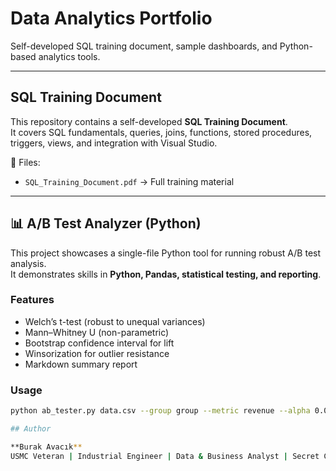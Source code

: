 # Data Analytics Portfolio  

Self-developed SQL training document, sample dashboards, and Python-based analytics tools.  

---

## SQL Training Document  

This repository contains a self-developed **SQL Training Document**.  
It covers SQL fundamentals, queries, joins, functions, stored procedures, triggers, views, and integration with Visual Studio.  

📄 Files:  
- `SQL_Training_Document.pdf` → Full training material  

---

## 📊 A/B Test Analyzer (Python)  

This project showcases a single-file Python tool for running robust A/B test analysis.  
It demonstrates skills in **Python, Pandas, statistical testing, and reporting**.

### Features
- Welch’s t-test (robust to unequal variances)  
- Mann–Whitney U (non-parametric)  
- Bootstrap confidence interval for lift  
- Winsorization for outlier resistance  
- Markdown summary report  

### Usage
```bash
python ab_tester.py data.csv --group group --metric revenue --alpha 0.05 --winsor 0.01 --bootstrap 1000

## Author  

**Burak Avacık**  
USMC Veteran | Industrial Engineer | Data & Business Analyst | Secret Clearance  
